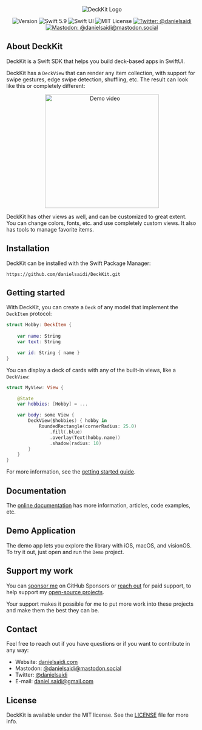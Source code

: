 <p align="center">
    <img src="Resources/Logo_Rounded.png" alt="DeckKit Logo" title="DeckKit" />
</p>

<p align="center">
    <img src="https://img.shields.io/github/v/release/danielsaidi/DeckKit?color=%2300550&sort=semver" alt="Version" />
    <img src="https://img.shields.io/badge/Swift-5.9-orange.svg" alt="Swift 5.9" />
    <img src="https://img.shields.io/badge/platform-SwiftUI-blue.svg" alt="Swift UI" title="Swift UI" />
    <img src="https://img.shields.io/github/license/danielsaidi/DeckKit" alt="MIT License" />
    <a href="https://twitter.com/danielsaidi"><img src="https://img.shields.io/twitter/url?label=Twitter&style=social&url=https%3A%2F%2Ftwitter.com%2Fdanielsaidi" alt="Twitter: @danielsaidi" title="Twitter: @danielsaidi" /></a>
    <a href="https://mastodon.social/@danielsaidi"><img src="https://img.shields.io/mastodon/follow/000253346?label=mastodon&style=social" alt="Mastodon: @danielsaidi@mastodon.social" title="Mastodon: @danielsaidi@mastodon.social" /></a>
</p>



## About DeckKit

DeckKit is a Swift SDK that helps you build deck-based apps in SwiftUI.

DeckKit has a `DeckView` that can render any item collection, with support for swipe gestures, edge swipe detection, shuffling, etc. The result can look like this or completely different:

<p align="center" style="border-radius: 10px">
    <img src="Resources/Demo.gif" width=300 alt="Demo video" />
</p>

DeckKit has other views as well, and can be customized to great extent. You can change colors, fonts, etc. and use completely custom views. It also has tools to manage favorite items.



## Installation

DeckKit can be installed with the Swift Package Manager:

```
https://github.com/danielsaidi/DeckKit.git
```



## Getting started

With DeckKit, you can create a `Deck` of any model that implement the `DeckItem` protocol:

```swift
struct Hobby: DeckItem {
    
    var name: String
    var text: String

    var id: String { name }
}
```

You can display a deck of cards with any of the built-in views, like a `DeckView`:

```swift
struct MyView: View {

    @State 
    var hobbies: [Hobby] = ...

    var body: some View {
        DeckView($hobbies) { hobby in
            RoundedRectangle(cornerRadius: 25.0)
                .fill(.blue)
                .overlay(Text(hobby.name))
                .shadow(radius: 10)
        }
    }
}
```

For more information, see the [getting started guide][Getting-Started].



## Documentation

The [online documentation][Documentation] has more information, articles, code examples, etc. 



## Demo Application

The demo app lets you explore the library with iOS, macOS, and visionOS. To try it out, just open and run the `Demo` project.



## Support my work 

You can [sponsor me][Sponsors] on GitHub Sponsors or [reach out][Email] for paid support, to help support my [open-source projects][OpenSource].

Your support makes it possible for me to put more work into these projects and make them the best they can be.



## Contact

Feel free to reach out if you have questions or if you want to contribute in any way:

* Website: [danielsaidi.com][Website]
* Mastodon: [@danielsaidi@mastodon.social][Mastodon]
* Twitter: [@danielsaidi][Twitter]
* E-mail: [daniel.saidi@gmail.com][Email]



## License

DeckKit is available under the MIT license. See the [LICENSE][License] file for more info.



[Email]: mailto:daniel.saidi@gmail.com

[Website]: https://www.danielsaidi.com
[GitHub]: https://www.github.com/danielsaidi
[Twitter]: https://www.twitter.com/danielsaidi
[Mastodon]: https://mastodon.social/@danielsaidi
[Sponsors]: https://github.com/sponsors/danielsaidi
[OpenSource]: https://www.danielsaidi.com/opensource

[Documentation]: https://danielsaidi.github.io/DeckKit/
[Getting-Started]: https://danielsaidi.github.io/DeckKit/documentation/deckkit/getting-started
[License]: https://github.com/danielsaidi/DeckKit/blob/master/LICENSE
